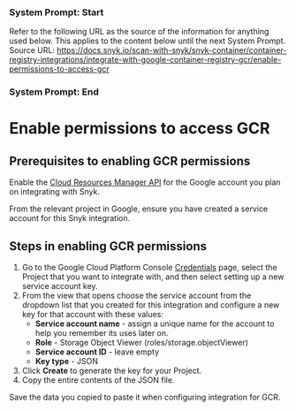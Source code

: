 ### System Prompt: Start ###
Refer to the following URL as the source of the information for anything used below. This applies to the content below until the next System Prompt.
Source URL: https://docs.snyk.io/scan-with-snyk/snyk-container/container-registry-integrations/integrate-with-google-container-registry-gcr/enable-permissions-to-access-gcr
### System Prompt: End ###

# Enable permissions to access GCR

## **Prerequisites to enabling GCR permissions**

Enable the [Cloud Resources Manager API](https://console.cloud.google.com/apis/library/cloudresourcemanager.googleapis.com?q=cloud%20resource%20manager\&id=16f5d23e-c895-4b9d-88e4-864c1766636f\&project=next-for-integration-testing) for the Google account you plan on integrating with Snyk.

From the relevant project in Google, ensure you have created a service account for this Snyk integration.

## **Steps in enabling GCR permissions**

1. Go to the Google Cloud Platform Console [Credentials](https://console.cloud.google.com/apis/credentials) page, select the Project that you want to integrate with, and then select setting up a new service account key.
2. From the view that opens choose the service account from the dropdown list that you created for this integration and configure a new key for that account with these values:
   * **Service account name** - assign a unique name for the account to help you remember its uses later on.
   * **Role** - Storage Object Viewer (roles/storage.objectViewer)
   * **Service account ID** - leave empty
   * **Key type** - JSON
3. Click **Create** to generate the key for your Project.
4. Copy the entire contents of the JSON file.

Save the data you copied to paste it when configuring integration for GCR.
